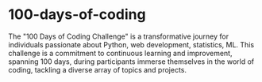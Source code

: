 # 100-days-of-coding
The "100 Days of Coding Challenge" is a transformative journey for individuals passionate about Python, web development, statistics, ML. This challenge is a commitment to continuous learning and improvement, spanning 100 days, during participants immerse themselves in the world of coding, tackling a diverse array of topics and projects.
